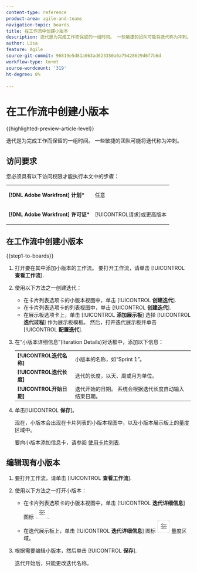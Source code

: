 ```yaml
---
content-type: reference
product-area: agile-and-teams
navigation-topic: boards
title: 在工作流中创建小版本
description: 迭代是为完成工作而保留的一组时间。 一些敏捷的团队可能将迭代称为冲刺。
author: Lisa
feature: Agile
source-git-commit: 96819e5d81a063ad623350a0a75428629d6f7b6d
workflow-type: tm+mt
source-wordcount: '319'
ht-degree: 0%

---
```


# 在工作流中创建小版本

{{highlighted-preview-article-level}}

迭代是为完成工作而保留的一组时间。 一些敏捷的团队可能将迭代称为冲刺。

## 访问要求

您必须具有以下访问权限才能执行本文中的步骤：

<table style="table-layout:auto"> 
 <col> 
 </col> 
 <col> 
 </col> 
 <tbody> 
  <tr> 
   <td role="rowheader"><strong>[!DNL Adobe Workfront] 计划*</strong></td> 
   <td> <p>任意</p> </td> 
  </tr> 
  <tr> 
   <td role="rowheader"><strong>[!DNL Adobe Workfront] 许可证*</strong></td> 
   <td> <p>[!UICONTROL请求]或更高版本</p> </td> 
  </tr> 
 </tbody> 
</table>

## 在工作流中创建小版本

{{step1-to-boards}}

1. 打开要在其中添加小版本的工作流。 要打开工作流，请单击 [!UICONTROL **查看工作流**].
1. 使用以下方法之一创建迭代：

   * 在卡片列表选项卡的小版本视图中，单击 [!UICONTROL **创建迭代**].
   * 在卡片列表选项卡的列表视图中，单击 [!UICONTROL **创建迭代**].
   * 在展示板选项卡上，单击 [!UICONTROL **添加展示板**] 选择 [!UICONTROL **迭代过程**] 作为展示板模板。 然后，打开迭代展示板并单击 [!UICONTROL **配置迭代**].

1. 在“小版本详细信息”(Iteration Details)对话框中，添加以下信息：

   <table style="table-layout:auto"> 
    <tbody> 
     <tr> 
      <td><strong>[!UICONTROL迭代名称]</strong></td> 
      <td>小版本的名称，如“Sprint 1”。</td> 
     </tr> 
     <tr> 
      <td><strong>[!UICONTROL迭代长度]</strong></td> 
      <td>迭代的长度，以天、周或月为单位。</td> 
     </tr>
     <tr> 
      <td><strong>[!UICONTROL开始日期]</strong></td> 
      <td>迭代开始的日期。 系统会根据迭代长度自动输入结束日期。</td> 
     </tr> 
    </tbody> 
   </table>

1. 单击&#x200B;[!UICONTROL **保存**]。

   现在，小版本会出现在卡片列表的小版本视图中，以及小版本展示板上的量度区域中。

   要向小版本添加信息卡，请参阅 [使用卡片列表](/help/quicksilver/agile/use-boards-agile-planning-tools/use-card-list.md).

## 编辑现有小版本

1. 要打开工作流，请单击 [!UICONTROL **查看工作流**].
1. 使用以下方法之一打开小版本：

   * 在卡片列表选项卡的小版本视图中，单击 [!UICONTROL **迭代详细信息**] 图标 ![迭代详细信息](assets/iteration-details-button.png).
   * 在迭代展示板上，单击 [!UICONTROL **迭代详细信息**] 图标 ![迭代详细信息](assets/iteration-details-button.png) 量度区域。

1. 根据需要编辑小版本，然后单击 [!UICONTROL **保存**].

   迭代开始后，只能更改迭代名称。

